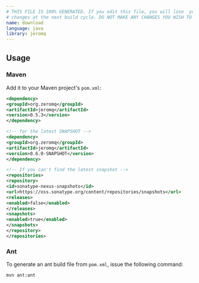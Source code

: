 ```yaml
---
# THIS FILE IS 100% GENERATED. If you edit this file, you will lose  your
# changes at the next build cycle. DO NOT MAKE ANY CHANGES YOU WISH TO KEEP.
name: download
language: java
library: jeromq
---
```


## Usage

### Maven

Add it to your Maven project's `pom.xml`:

```xml
<dependency>
<groupId>org.zeromq</groupId>
<artifactId>jeromq</artifactId>
<version>0.5.3</version>
</dependency>

<!-- for the latest SNAPSHOT -->
<dependency>
<groupId>org.zeromq</groupId>
<artifactId>jeromq</artifactId>
<version>0.6.0-SNAPSHOT</version>
</dependency>

<!-- If you can't find the latest snapshot -->
<repositories>
<repository>
<id>sonatype-nexus-snapshots</id>
<url>https://oss.sonatype.org/content/repositories/snapshots</url>
<releases>
<enabled>false</enabled>
</releases>
<snapshots>
<enabled>true</enabled>
</snapshots>
</repository>
</repositories>
```

### Ant

To generate an ant build file from `pom.xml`, issue the following command:

```bash
mvn ant:ant
```

